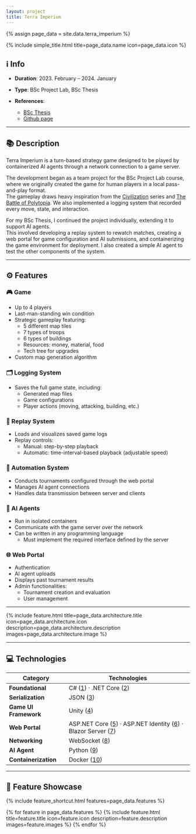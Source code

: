 ```yaml
---
layout: project
title: Terra Imperium
---
```


{% assign page_data = site.data.terra_imperium %}

{%
    include simple_title.html
    title=page_data.name
    icon=page_data.icon
%}

## ℹ️ **Info**

- **Duration**: 2023. February – 2024. January

- **Type**: BSc Project Lab, BSc Thesis

- **References**:
  - [BSc Thesis](/assets/terra_imperium/bsc_thesis.pdf)
  - [Github page](https://github.com/pasztork/Polytopia-Clone/tree/web-dev)

---

## 📚 **Description**

Terra Imperium is a turn-based strategy game designed to be played
by containerized AI agents through a network connection to a game server.

The development began as a team project for the BSc Project Lab course,
where we originally created the game for human players in a local pass-and-play format.  
The gameplay draws heavy inspiration from the [Civilization](https://civilization.2k.com/civ-vi/)
series and [The Battle of Polytopia](https://polytopia.io/).
We also implemented a logging system that recorded every move, state, and interaction.

For my BSc Thesis, I continued the project individually, extending it to support AI agents.  
This involved developing a replay system to rewatch matches,
creating a web portal for game configuration and AI submissions,
and containerizing the game environment for deployment.
I also created a simple AI agent to test the other components of the system.

---

## ⚙️ **Features**

### 🎮 Game

- Up to 4 players
- Last-man-standing win condition
- Strategic gameplay featuring:
  - 5 different map tiles
  - 7 types of troops
  - 6 types of buildings
  - Resources: money, material, food
  - Tech tree for upgrades
- Custom map generation algorithm

### 🗂️ Logging System

- Saves the full game state, including:
  - Generated map files
  - Game configurations
  - Player actions (moving, attacking, building, etc.)

### 🔁 Replay System

- Loads and visualizes saved game logs
- Replay controls:
  - Manual: step-by-step playback
  - Automatic: time-interval-based playback (adjustable speed)

### 🤖 Automation System

- Conducts tournaments configured through the web portal
- Manages AI agent connections
- Handles data transmission between server and clients

### 🧠 AI Agents

- Run in isolated containers
- Communicate with the game server over the network
- Can be written in any programming language
  - Must implement the required interface defined by the server

### 🌐 Web Portal

- Authentication
- AI agent uploads
- Displays past tournament results
- Admin functionalities:
  - Tournament creation and evaluation
  - User management

---

{%
    include feature.html
    title=page_data.architecture.title
    icon=page_data.architecture.icon
    description=page_data.architecture.description
    images=page_data.architecture.image
%}

---

## 💻 **Technologies**

| **Category**          | **Technologies**                                                  |
| --------------------- | ----------------------------------------------------------------- |
| **Foundational**      | C# ([1]) · .NET Core ([2])                                        |
| **Serialization**     | JSON ([3])                                                        |
| **Game UI Framework** | Unity ([4])                                                       |
| **Web Portal**        | ASP.NET Core ([5]) · ASP.NET Identity ([6]) · Blazor Server ([7]) |
| **Networking**        | WebSocket ([8])                                                   |
| **AI Agent**          | Python ([9])                                                      |
| **Containerization**  | Docker ([10])                                                     |

---

## 📸 **Feature Showcase**

{% include feature_shortcut.html features=page_data.features %}

{% for feature in page_data.features %}
{%
    include feature.html
    title=feature.title
    icon=feature.icon
    description=feature.description
    images=feature.images
%}
{% endfor %}

[1]: https://learn.microsoft.com/dotnet/csharp
[2]: https://dotnet.microsoft.com/en-us/
[3]: https://www.json.org/json-en.html
[4]: https://unity.com/
[5]: https://learn.microsoft.com/aspnet/core
[6]: https://learn.microsoft.com/en-us/aspnet/identity/overview/getting-started/introduction-to-aspnet-identity
[7]: https://learn.microsoft.com/en-us/aspnet/core/blazor/hosting-models?view=aspnetcore-9.0#blazor-server
[8]: https://learn.microsoft.com/en-us/aspnet/core/fundamentals/websockets
[9]: https://www.python.org/
[10]: https://www.docker.com
